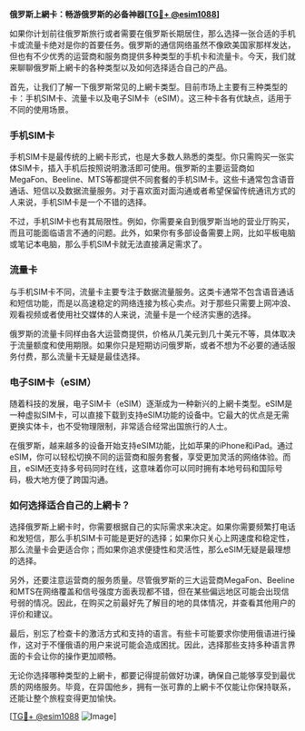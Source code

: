 **俄罗斯上網卡：畅游俄罗斯的必备神器[[TG💪+ @esim1088](https://t.me/s/esim1088)]**

如果你计划前往俄罗斯旅行或者需要在俄罗斯长期居住，那么选择一张合适的手机卡或流量卡绝对是你的首要任务。俄罗斯的通信网络虽然不像欧美国家那样发达，但也有不少优秀的运营商和服务商提供多种类型的手机卡和流量卡。今天，我们就来聊聊俄罗斯上網卡的各种类型以及如何选择适合自己的产品。

首先，让我们了解一下俄罗斯常见的上網卡类型。目前市场上主要有三种类型的卡：手机SIM卡、流量卡以及电子SIM卡（eSIM）。这三种卡各有优缺点，适用于不同的使用场景。

### 手机SIM卡

手机SIM卡是最传统的上網卡形式，也是大多数人熟悉的类型。你只需购买一张实体SIM卡，插入手机后按照说明激活即可使用。俄罗斯的主要运营商如MegaFon、Beeline、MTS等都提供不同套餐的手机SIM卡。这些卡通常包含语音通话、短信以及数据流量服务。对于喜欢面对面沟通或者希望保留传统通讯方式的人来说，手机SIM卡是一个不错的选择。

不过，手机SIM卡也有其局限性。例如，你需要亲自到俄罗斯当地的营业厅购买，而且可能面临语言不通的问题。此外，如果你有多部设备需要上网，比如平板电脑或笔记本电脑，那么手机SIM卡就无法直接满足需求了。

### 流量卡

与手机SIM卡不同，流量卡主要专注于数据流量服务。这类卡通常不包含语音通话和短信功能，而是以高速稳定的网络连接为核心卖点。对于那些只需要上网冲浪、观看视频或者使用社交媒体的人来说，流量卡是一个经济实惠的选择。

俄罗斯的流量卡同样由各大运营商提供，价格从几美元到几十美元不等，具体取决于流量额度和使用期限。如果你只是短期访问俄罗斯，或者不想为不必要的通话服务付费，那么流量卡无疑是最佳选择。

### 电子SIM卡（eSIM）

随着科技的发展，电子SIM卡（eSIM）逐渐成为一种新兴的上網卡类型。eSIM是一种虚拟SIM卡，可以直接下载到支持eSIM功能的设备中。它最大的优点是无需更换实体卡，也不受物理限制，非常适合经常出国旅行的人士。

在俄罗斯，越来越多的设备开始支持eSIM功能，比如苹果的iPhone和iPad。通过eSIM，你可以轻松切换不同的运营商和服务套餐，享受更加灵活的网络体验。而且，eSIM还支持多号码同时在线，这意味着你可以同时拥有本地号码和国际号码，极大地方便了跨国沟通。

### 如何选择适合自己的上網卡？

选择俄罗斯上網卡时，你需要根据自己的实际需求来决定。如果你需要频繁打电话和发短信，那么手机SIM卡可能是更好的选择；如果你只关心上网速度和稳定性，那么流量卡会更适合你；而如果你追求便捷性和灵活性，那么eSIM无疑是最理想的选择。

另外，还要注意运营商的服务质量。尽管俄罗斯的三大运营商MegaFon、Beeline和MTS在网络覆盖和信号强度方面表现都不错，但在某些偏远地区可能会出现信号弱的情况。因此，在购买之前最好先了解目的地的具体情况，并查看其他用户的评价和建议。

最后，别忘了检查卡的激活方式和支持的语言。有些卡可能要求你使用俄语进行操作，这对于不懂俄语的用户来说可能会造成困扰。因此，选择那些支持多种语言界面的卡会让你的操作更加顺畅。

无论你选择哪种类型的上網卡，都要记得提前做好功课，确保自己能够享受到最优质的网络服务。毕竟，在异国他乡，拥有一张可靠的上網卡不仅能让你保持联系，还能让整个旅程变得更加愉快。

[[TG💪+ @esim1088](https://t.me/s/esim1088) ![Image](https://i.postimg.cc/4NQfJmqS/Snipaste-2025-05-13-00-14-12.png)]